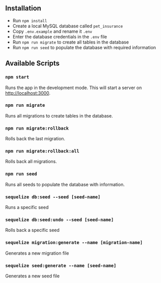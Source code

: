 ## Installation

- Run `npm install`
- Create a local MySQL database called `pet_insurance`
- Copy `.env.example` and rename it `.env`
- Enter the database credentials in the `.env` file
- Run `npm run migrate` to create all tables in the database
- Run `npm run seed` to populate the database with required information

## Available Scripts

### `npm start`

Runs the app in the development mode. This will start a server on [http://localhost:3000](http://localhost:3000).

### `npm run migrate`

Runs all migrations to create tables in the database.

### `npm run migrate:rollback`

Rolls back the last migration.

### `npm run migrate:rollback:all`

Rolls back all migrations.

### `npm run seed`

Runs all seeds to populate the database with information.

### `sequelize db:seed --seed [seed-name]` 

Runs a specific seed

### `sequelize db:seed:undo --seed [seed-name]` 

Rolls back a specific seed

### `sequelize migration:generate --name [migration-name]`

Generates a new migration file

### `sequelize seed:generate --name [seed-name]`

Generates a new seed file
